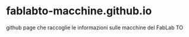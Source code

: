 # fablabto-macchine.github.io
github page che raccoglie le informazioni sulle macchine del FabLab TO